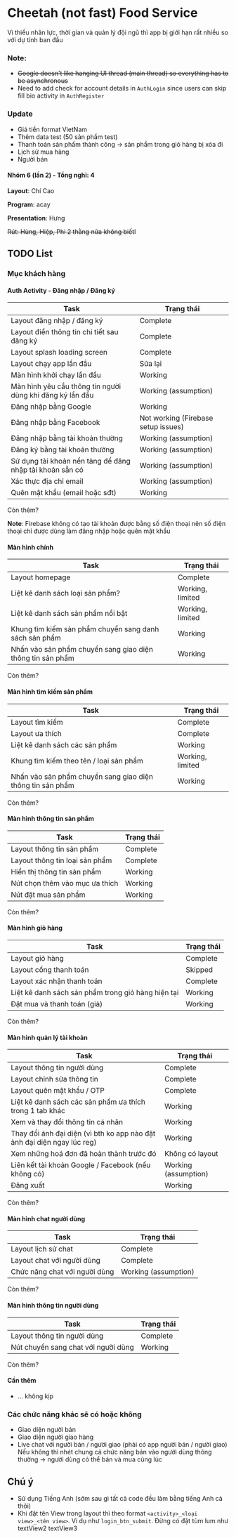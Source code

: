 # Cheetah (not fast) Food Service
Vì thiếu nhân lực, thời gian và quản lý đội ngũ thì app bị giới hạn rất nhiều so với dự tính ban đầu

### Note:
- ~~Google doesn't like hanging UI thread (main thread) so everything has to be asynchronous~~
- Need to add check for account details in ``AuthLogin`` since users can skip fill bio 
activity in ``AuthRegister``

### Update
- Giá tiền format VietNam
- Thêm data test (50 sản phẩm test)
- Thanh toán sản phẩm thành công -> sản phẩm trong giỏ hàng bị xóa đi
- Lịch sử mua hàng
- Người bán

#### Nhóm 6 (lần 2) - Tổng nghỉ: 4

**Layout**: Chí Cao

**Program**: acay

**Presentation**: Hưng

~~Rút: Hùng, Hiệp, Phi 2 thằng nữa không biết~~I

## TODO List
### Mục khách hàng
#### Auth Activity - Đăng nhập / Đăng ký
| Task                                                      | Trạng thái                          |
|-----------------------------------------------------------|-------------------------------------|
| Layout đăng nhập / đăng ký                                | Complete                            |
| Layout điền thông tin chi tiết sau đăng ký                | Complete                            |
| Layout splash loading screen                              | Complete                            |
| Layout chạy app lần đầu                                   | Sửa lại                             |
| Màn hình khởi chạy lần đầu                                | Working                             |
| Màn hình yêu cầu thông tin người dùng khi đăng ký lần đầu | Working (assumption)                |
| Đăng nhập bằng Google                                     | Working                             |
| Đăng nhập bằng Facebook                                   | Not working (Firebase setup issues) |
| Đăng nhập bằng tài khoản thường                           | Working (assumption)                |
| Đăng ký bằng tài khoản thường                             | Working (assumption)                |
| Sử dụng tài khoản nền tảng để đăng nhập tài khoản sẵn có  | Working (assumption)                |
| Xác thực địa chỉ email                                    | Working (assumption)                |
| Quên mật khẩu (email hoặc sđt)                            | Working                             |
Còn thêm?

**Note**: Firebase không có tạo tài khoản được bằng số điện thoại nên số điện thoại chỉ được dùng làm đăng nhập hoặc quên mật khẩu

#### Màn hình chính
| Task                                                       | Trạng thái       |
|------------------------------------------------------------|------------------|
| Layout homepage                                            | Complete         |
| Liệt kê danh sách loại sản phẩm?                           | Working, limited |
| Liệt kê danh sách sản phẩm nổi bật                         | Working, limited |
| Khung tìm kiếm sản phẩm chuyển sang danh sách sản phẩm     | Working          |
| Nhấn vào sản phẩm chuyển sang giao diện thông tin sản phẩm | Working          |
Còn thêm?

#### Màn hình tìm kiếm sản phẩm

| Task                                                       | Trạng thái       |
|------------------------------------------------------------|------------------|
| Layout tìm kiếm                                            | Complete         |
| Layout ưa thích                                            | Complete         |
| Liệt kê danh sách các sản phẩm                             | Working          |
| Khung tìm kiếm theo tên / loại sản phẩm                    | Working, limited |
| Nhấn vào sản phẩm chuyển sang giao diện thông tin sản phẩm | Working          |
Còn thêm?

#### Màn hình thông tin sản phẩm
| Task                           | Trạng thái |
|--------------------------------|------------|
| Layout thông tin sản phẩm      | Complete   |
| Layout thông tin loại sản phẩm | Complete   |
| Hiển thị thông tin sản phẩm    | Working    |
| Nút chọn thêm vào mục ưa thích | Working    |
| Nút đặt mua sản phẩm           | Working    |
Còn thêm?

#### Màn hình giỏ hàng

| Task                                               | Trạng thái |
|----------------------------------------------------|------------|
| Layout giỏ hàng                                    | Complete   |
| Layout cổng thanh toán                             | Skipped    |
| Layout xác nhận thanh toán                         | Complete   |
| Liệt kê danh sách sản phẩm trong giỏ hàng hiện tại | Working    |
| Đặt mua và thanh toán (giả)                        | Working    |
Còn thêm?

#### Màn hình quản lý tài khoản
| Task                                                                    | Trạng thái           |
|-------------------------------------------------------------------------|----------------------|
| Layout thông tin người dùng                                             | Complete             |
| Layout chỉnh sửa thông tin                                              | Complete             |
| Layout quên mật khẩu / OTP                                              | Complete             |
| Liệt kê danh sách các sản phẩm ưa thích trong 1 tab khác                | Working              |
| Xem và thay đổi thông tin cá nhân                                       | Working              |
| Thay đổi ảnh đại diện (vì bth ko app nào đặt ảnh đại diện ngay lúc reg) | Working              |
| Xem những hoá đơn đã hoàn thành trước đó                                | Không có layout      |
| Liên kết tài khoản Google / Facebook (nếu không có)                     | Working (assumption) |
| Đăng xuất                                                               | Working              |

Còn thêm?

#### Màn hình chat người dùng

| Task                          | Trạng thái           |
|-------------------------------|----------------------|
| Layout lịch sử chat           | Complete             |
| Layout chat với người dùng    | Complete             |
| Chức năng chat với người dùng | Working (assumption) |

Còn thêm?

#### Màn hình thông tin người dùng

| Task                                | Trạng thái |
|-------------------------------------|------------|
| Layout thông tin người dùng         | Complete   |
| Nút chuyển sang chat với người dùng | Working    |

Còn thêm?

#### Cần thêm

- ... không kịp

### Các chức năng khác sẽ có hoặc không

- Giao diện người bán
- Giao diện người giao hàng
- Live chat với người bán / người giao (phải có app người bán / người giao)
  Nếu không thì nhét chung cả chức năng bán vào người dùng thông thường -> người dùng có thể bán và
  mua cùng lúc

## Chú ý
- Sử dụng Tiếng Anh (sớm sau gì tất cả code đều làm bằng tiếng Anh cả thôi)
- Khi đặt tên View trong layout thì theo format ``<activity>_<loại view>_<tên view>``. Ví dụ như ``login_btn_submit``. Đừng có đặt tùm lum như textView2 textView3
